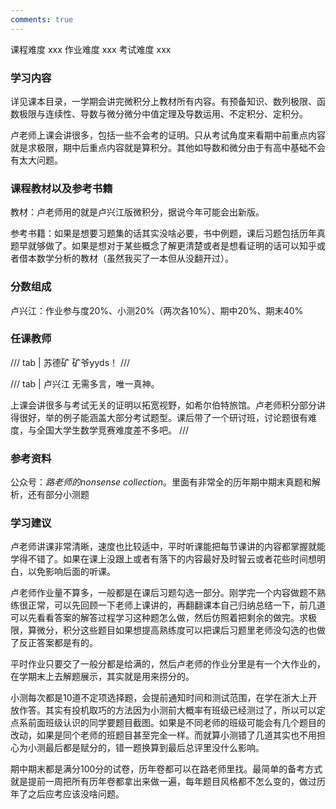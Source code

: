 ```yaml
---
comments: true
---
```


<div class="labors">
<span class="labor CourseDifficulty">课程难度 xxx</span>
<span class="labor HwDifficulty">作业难度 xxx</span>
<span class="labor ExamDifficulty">考试难度 xxx</span>
</div>

### 学习内容

详见课本目录，一学期会讲完微积分上教材所有内容。有预备知识、数列极限、函数极限与连续性、导数与微分微分中值定理及导数运用、不定积分、定积分。

卢老师上课会讲很多，包括一些不会考的证明。只从考试角度来看期中前重点内容就是求极限，期中后重点内容就是算积分。其他如导数和微分由于有高中基础不会有太大问题。

### 课程教材以及参考书籍

教材：卢老师用的就是卢兴江版微积分，据说今年可能会出新版。

参考书籍：如果是想要习题集的话其实没啥必要，书中例题，课后习题包括历年真题早就够做了。如果是想对于某些概念了解更清楚或者是想看证明的话可以知乎或者借本数学分析的教材（虽然我买了一本但从没翻开过）。

### 分数组成

卢兴江：作业参与度20%、小测20%（两次各10%）、期中20%、期末40%

### 任课教师


/// tab | 苏德矿
矿爷yyds！
///

/// tab | 卢兴江
无需多言，唯一真神。

上课会讲很多与考试无关的证明以拓宽视野，如希尔伯特旅馆。卢老师积分部分讲得很好，举的例子能涵盖大部分考试题型。课后带了一个研讨班，讨论题很有难度，与全国大学生数学竞赛难度差不多吧。
///



### 参考资料

公众号：*路老师的nonsense collection*。里面有非常全的历年期中期末真题和解析，还有部分小测题


### 学习建议

卢老师讲课非常清晰，速度也比较适中，平时听课能把每节课讲的内容都掌握就能学得不错了。如果在课上没跟上或者有落下的内容最好及时智云或者花些时间想明白，以免影响后面的听课。

卢老师作业量不算多，一般都是在课后习题勾选一部分。刚学完一个内容做题不熟练很正常，可以先回顾一下老师上课讲的，再翻翻课本自己归纳总结一下，前几道可以先看看答案的解答过程学习这种题怎么做，然后仿照着把剩余的做完。求极限，算微分，积分这些题目如果想提高熟练度可以把课后习题里老师没勾选的也做了反正答案都是有的。

平时作业只要交了一般分都是给满的，然后卢老师的作业分里是有一个大作业的，在学期末上去解题展示，其实就是用来捞分的。

小测每次都是10道不定项选择题，会提前通知时间和测试范围，在学在浙大上开放作答。其实有投机取巧的方法因为小测前大概率有班级已经测过了，所以可以定点系前面班级认识的同学要题目截图。如果是不同老师的班级可能会有几个题目的改动，如果是同个老师的班题目甚至完全一样。而就算小测错了几道其实也不用担心为小测最后都是赋分的，错一题换算到最后总评里没什么影响。

期中期末都是满分100分的试卷，历年卷都可以在路老师里找。最简单的备考方式就是提前一周把所有历年卷都拿出来做一遍，每年题目风格都不怎么变的，做过历年了之后应考应该没啥问题。

